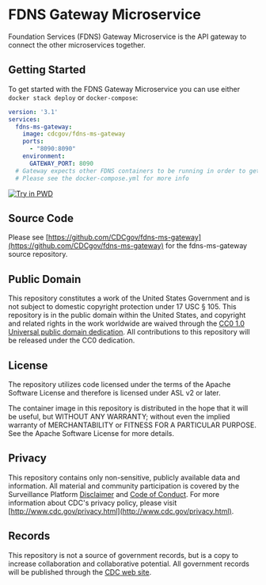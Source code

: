 # FDNS Gateway Microservice

Foundation Services (FDNS) Gateway Microservice is the API gateway to connect the other microservices together.

## Getting Started

To get started with the FDNS Gateway Microservice you can use either `docker stack deploy` or `docker-compose`:

```yaml
version: '3.1'
services:
  fdns-ms-gateway:
    image: cdcgov/fdns-ms-gateway
    ports:
      - "8090:8090"
    environment:
      GATEWAY_PORT: 8090
  # Gateway expects other FDNS containers to be running in order to get the full functionality
  # Please see the docker-compose.yml for more info
```

[![Try in PWD](https://raw.githubusercontent.com/play-with-docker/stacks/master/assets/images/button.png)](http://play-with-docker.com?stack=https://raw.githubusercontent.com/CDCgov/fdns-ms-gateway/master/stack.yml)

## Source Code

Please see [https://github.com/CDCgov/fdns-ms-gateway](https://github.com/CDCgov/fdns-ms-gateway) for the fdns-ms-gateway source repository.

## Public Domain

This repository constitutes a work of the United States Government and is not subject to domestic copyright protection under 17 USC § 105. This repository is in the public domain within the United States, and copyright and related rights in the work worldwide are waived through the [CC0 1.0 Universal public domain dedication](https://creativecommons.org/publicdomain/zero/1.0/). All contributions to this repository will be released under the CC0 dedication.

## License

The repository utilizes code licensed under the terms of the Apache Software License and therefore is licensed under ASL v2 or later.

The container image in this repository is distributed in the hope that it will be useful, but WITHOUT ANY WARRANTY; without even the implied warranty of MERCHANTABILITY or FITNESS FOR A PARTICULAR PURPOSE. See the Apache Software License for more details.

## Privacy

This repository contains only non-sensitive, publicly available data and information. All material and community participation is covered by the Surveillance Platform [Disclaimer](https://github.com/CDCgov/template/blob/master/DISCLAIMER.md) and [Code of Conduct](https://github.com/CDCgov/template/blob/master/code-of-conduct.md).
For more information about CDC's privacy policy, please visit [http://www.cdc.gov/privacy.html](http://www.cdc.gov/privacy.html).

## Records

This repository is not a source of government records, but is a copy to increase collaboration and collaborative potential. All government records will be published through the [CDC web site](http://www.cdc.gov).